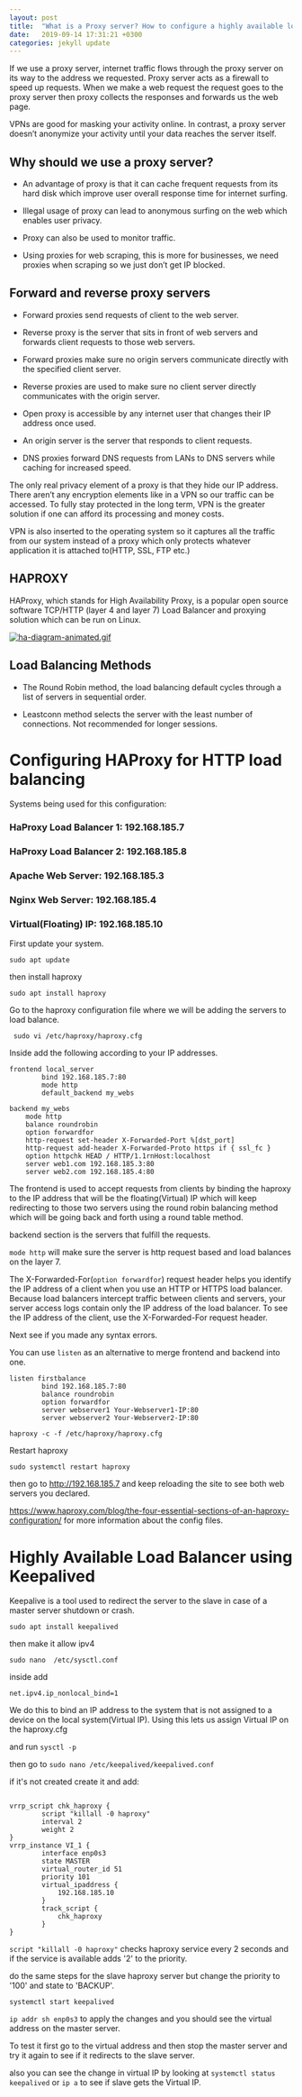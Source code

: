 ```yaml
---
layout: post
title:  "What is a Proxy server? How to configure a highly available load balancer using HAproxy  in Ubuntu 18.04"
date:   2019-09-14 17:31:21 +0300
categories: jekyll update
---
```



If we use a proxy server, internet traffic flows through the proxy server on its way to  the address we requested. Proxy server acts as a firewall to speed up requests. When we make a web request the request goes to the proxy server then proxy collects the responses and forwards us the web page.

VPNs are good for masking your activity online. In contrast, a proxy server doesn’t anonymize your activity until your data reaches the server itself.

## Why should we use a proxy server?

- An advantage of proxy is that it can cache frequent requests from its hard disk which improve user overall response time for internet surfing.

- Illegal usage of proxy can lead to anonymous surfing on the web which enables user privacy.

- Proxy can also be used to monitor traffic.

- Using proxies for web scraping, this is more for businesses, we need proxies when scraping so we just don’t get IP blocked.

## Forward and reverse proxy servers

- Forward proxies send requests of client to the web server.

- Reverse proxy is the server that sits in front of web servers and forwards client requests to those web servers.

- Forward proxies make sure no origin servers communicate directly with the specified client server.

- Reverse proxies are used to make sure no client server directly communicates with the origin server.

- Open proxy is accessible by any internet user that changes their IP address once used.

- An origin server is the server that responds to client requests. 

- DNS proxies forward DNS requests from LANs to DNS servers while caching for increased speed. 

 The only real privacy element of a proxy is that they hide our IP address. There aren’t any encryption elements like in a VPN so our traffic can be accessed. To fully stay protected in the long term, VPN is the greater solution if one can afford its processing and money costs.
 
  VPN is also inserted to the operating system so it captures all the traffic from our system instead of a proxy which only protects whatever application it is attached to(HTTP, SSL, FTP etc.)

## HAPROXY

 HAProxy, which stands for High Availability Proxy, is a popular open source software TCP/HTTP (layer 4 and layer 7) Load Balancer and proxying solution which can be run on Linux.
 
 [![ha-diagram-animated.gif](https://i.postimg.cc/g0f7g6TJ/ha-diagram-animated.gif)](https://postimg.cc/8Fmw5sDQ)

## Load Balancing Methods

- The Round Robin method, the load balancing default cycles through a list of servers in sequential order.

- Leastconn method  selects the server with the least number of connections. Not recommended for longer sessions.



# Configuring HAProxy for HTTP load balancing

Systems being used for this configuration:

### HaProxy Load Balancer 1: 192.168.185.7
### HaProxy Load Balancer 2: 192.168.185.8
### Apache Web Server: 192.168.185.3
### Nginx Web Server: 192.168.185.4
### Virtual(Floating) IP: 192.168.185.10


First update your system.

`sudo apt update
`

then install haproxy

`
sudo apt install haproxy
`

Go to the haproxy configuration file where we will be adding the servers to load balance.

` 
sudo vi /etc/haproxy/haproxy.cfg
`

Inside add the following according to your IP addresses.

```
frontend local_server
        bind 192.168.185.7:80
        mode http
        default_backend my_webs

backend my_webs
    mode http
    balance roundrobin    
    option forwardfor
    http-request set-header X-Forwarded-Port %[dst_port]
    http-request add-header X-Forwarded-Proto https if { ssl_fc }
    option httpchk HEAD / HTTP/1.1rnHost:localhost
    server web1.com 192.168.185.3:80
    server web2.com 192.168.185.4:80
```
The frontend is used to accept requests from clients by  binding the haproxy to the IP address that will be the floating(Virtual) IP which will keep redirecting to those two servers using the round robin balancing method which will be going back and forth using a round table method.

backend section is the servers that fulfill the requests.

`mode http` will make sure the server is http request based and load balances on the layer 7.

The X-Forwarded-For(`option forwardfor`) request header helps you identify the IP address of a client when you use an HTTP or HTTPS load balancer. Because load balancers intercept traffic between clients and servers, your server access logs contain only the IP address of the load balancer. To see the IP address of the client, use the X-Forwarded-For request header.

Next see if you made any syntax errors.

You can use `listen` as an alternative to merge frontend and backend into one.

```
listen firstbalance
        bind 192.168.185.7:80
        balance roundrobin
        option forwardfor
        server webserver1 Your-Webserver1-IP:80 
        server webserver2 Your-Webserver2-IP:80 
```

`
haproxy -c -f /etc/haproxy/haproxy.cfg
`

Restart haproxy 

`
sudo systemctl restart haproxy
`

then go to http://192.168.185.7 and keep reloading the site to see both web servers you declared.

https://www.haproxy.com/blog/the-four-essential-sections-of-an-haproxy-configuration/ for more information about the config files.

# Highly Available Load Balancer using Keepalived

Keepalive is a tool used to redirect the server to the slave in case of a master server shutdown or crash.

`
sudo apt install keepalived
` 

then make it allow ipv4

`
sudo nano  /etc/sysctl.conf
`

inside add

`
net.ipv4.ip_nonlocal_bind=1
`

We do this to bind an IP address to the system that is not assigned to a device on the local system(Virtual IP). Using this lets us assign Virtual IP on the haproxy.cfg 

and run `sysctl -p`

then go to `sudo nano /etc/keepalived/keepalived.conf`

if it's not created create it and add:

```

vrrp_script chk_haproxy {          
        script "killall -0 haproxy"     
        interval 2                      
        weight 2                        
}
vrrp_instance VI_1 {
        interface enp0s3
        state MASTER
        virtual_router_id 51
        priority 101                    
        virtual_ipaddress {
            192.168.185.10
        }
        track_script {
            chk_haproxy
        }
}
```
`script "killall -0 haproxy"` checks haproxy service every 2 seconds and if the service is available adds '2' to the priority.

do the same steps for the slave haproxy server but change the priority to '100' and state to 'BACKUP'.

`
systemctl start keepalived
`

`ip addr sh enp0s3` to apply the changes and you should see the virtual address on the master server.

To test it first go to the virtual address and then stop the master server and try it again to see if it redirects to the slave server.

also you can see the change in virtual IP by looking at `systemctl status keepalived` or `ip a` to see if slave gets the Virtual IP.
